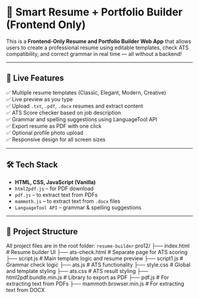 # 🧠 Smart Resume + Portfolio Builder (Frontend Only)

This is a **Frontend-Only Resume and Portfolio Builder Web App** that allows users to create a professional resume using editable templates, check ATS compatibility, and correct grammar in real time — all without a backend!

---

## 🚀 Live Features

✅ Multiple resume templates (Classic, Elegant, Modern, Creative)  
✅ Live preview as you type  
✅ Upload `.txt`, `.pdf`, `.docx` resumes and extract content  
✅ ATS Score checker based on job description  
✅ Grammar and spelling suggestions using LanguageTool API  
✅ Export resume as PDF with one click  
✅ Optional profile photo upload  
✅ Responsive design for all screen sizes

---

## 🛠️ Tech Stack

- **HTML, CSS, JavaScript (Vanilla)**
- `html2pdf.js` – for PDF download
- `pdf.js` – to extract text from PDFs
- `mammoth.js` – to extract text from `.docx` files
- `LanguageTool API` – grammar & spelling suggestions

---

## 📁 Project Structure

All project files are in the root folder: `resume-builder`
pro12/
├── index.html # Resume builder UI
├── ats-check.html # Separate page for ATS scoring
├── script.js # Main template logic and resume preview
├── script1.js # Grammar check logic
├── ats.js # ATS functionality
├── style.css # Global and template styling
├── ats.css # ATS result styling
├── html2pdf.bundle.min.js # Library to export as PDF
├── pdf.js # For extracting text from PDFs
├── mammoth.browser.min.js # For extracting text from DOCX


